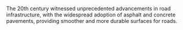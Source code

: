 The 20th century witnessed unprecedented advancements in road infrastructure, with the widespread adoption of asphalt and concrete pavements, providing smoother and more durable surfaces for roads.
